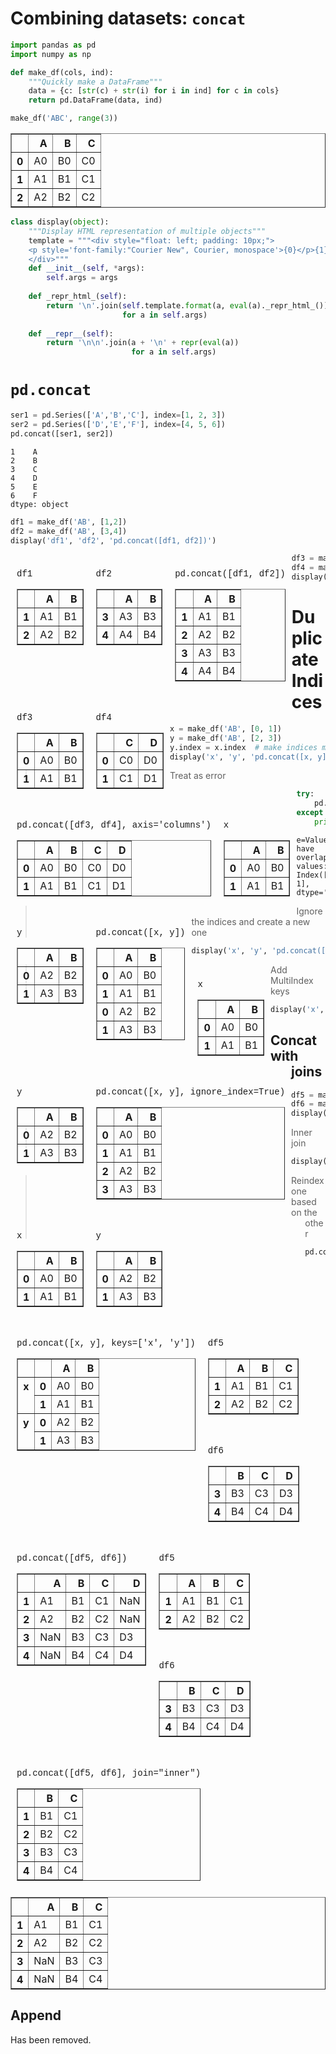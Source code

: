 # Combining datasets: `concat`


```python
import pandas as pd 
import numpy as np 

def make_df(cols, ind): 
    """Quickly make a DataFrame"""
    data = {c: [str(c) + str(i) for i in ind] for c in cols}
    return pd.DataFrame(data, ind)

make_df('ABC', range(3))
```




<div>
<style scoped>
    .dataframe tbody tr th:only-of-type {
        vertical-align: middle;
    }

    .dataframe tbody tr th {
        vertical-align: top;
    }

    .dataframe thead th {
        text-align: right;
    }
</style>
<table border="1" class="dataframe">
  <thead>
    <tr style="text-align: right;">
      <th></th>
      <th>A</th>
      <th>B</th>
      <th>C</th>
    </tr>
  </thead>
  <tbody>
    <tr>
      <th>0</th>
      <td>A0</td>
      <td>B0</td>
      <td>C0</td>
    </tr>
    <tr>
      <th>1</th>
      <td>A1</td>
      <td>B1</td>
      <td>C1</td>
    </tr>
    <tr>
      <th>2</th>
      <td>A2</td>
      <td>B2</td>
      <td>C2</td>
    </tr>
  </tbody>
</table>
</div>




```python
class display(object):
    """Display HTML representation of multiple objects"""
    template = """<div style="float: left; padding: 10px;">
    <p style='font-family:"Courier New", Courier, monospace'>{0}</p>{1}
    </div>"""
    def __init__(self, *args):
        self.args = args
        
    def _repr_html_(self):
        return '\n'.join(self.template.format(a, eval(a)._repr_html_())
                         for a in self.args)
    
    def __repr__(self):
        return '\n\n'.join(a + '\n' + repr(eval(a))
                           for a in self.args)
```

# `pd.concat`


```python
ser1 = pd.Series(['A','B','C'], index=[1, 2, 3])
ser2 = pd.Series(['D','E','F'], index=[4, 5, 6])
pd.concat([ser1, ser2])
```




    1    A
    2    B
    3    C
    4    D
    5    E
    6    F
    dtype: object




```python
df1 = make_df('AB', [1,2])
df2 = make_df('AB', [3,4])
display('df1', 'df2', 'pd.concat([df1, df2])')
```




<div style="float: left; padding: 10px;">
    <p style='font-family:"Courier New", Courier, monospace'>df1</p><div>
<style scoped>
    .dataframe tbody tr th:only-of-type {
        vertical-align: middle;
    }

    .dataframe tbody tr th {
        vertical-align: top;
    }

    .dataframe thead th {
        text-align: right;
    }
</style>
<table border="1" class="dataframe">
  <thead>
    <tr style="text-align: right;">
      <th></th>
      <th>A</th>
      <th>B</th>
    </tr>
  </thead>
  <tbody>
    <tr>
      <th>1</th>
      <td>A1</td>
      <td>B1</td>
    </tr>
    <tr>
      <th>2</th>
      <td>A2</td>
      <td>B2</td>
    </tr>
  </tbody>
</table>
</div>
    </div>
<div style="float: left; padding: 10px;">
    <p style='font-family:"Courier New", Courier, monospace'>df2</p><div>
<style scoped>
    .dataframe tbody tr th:only-of-type {
        vertical-align: middle;
    }

    .dataframe tbody tr th {
        vertical-align: top;
    }

    .dataframe thead th {
        text-align: right;
    }
</style>
<table border="1" class="dataframe">
  <thead>
    <tr style="text-align: right;">
      <th></th>
      <th>A</th>
      <th>B</th>
    </tr>
  </thead>
  <tbody>
    <tr>
      <th>3</th>
      <td>A3</td>
      <td>B3</td>
    </tr>
    <tr>
      <th>4</th>
      <td>A4</td>
      <td>B4</td>
    </tr>
  </tbody>
</table>
</div>
    </div>
<div style="float: left; padding: 10px;">
    <p style='font-family:"Courier New", Courier, monospace'>pd.concat([df1, df2])</p><div>
<style scoped>
    .dataframe tbody tr th:only-of-type {
        vertical-align: middle;
    }

    .dataframe tbody tr th {
        vertical-align: top;
    }

    .dataframe thead th {
        text-align: right;
    }
</style>
<table border="1" class="dataframe">
  <thead>
    <tr style="text-align: right;">
      <th></th>
      <th>A</th>
      <th>B</th>
    </tr>
  </thead>
  <tbody>
    <tr>
      <th>1</th>
      <td>A1</td>
      <td>B1</td>
    </tr>
    <tr>
      <th>2</th>
      <td>A2</td>
      <td>B2</td>
    </tr>
    <tr>
      <th>3</th>
      <td>A3</td>
      <td>B3</td>
    </tr>
    <tr>
      <th>4</th>
      <td>A4</td>
      <td>B4</td>
    </tr>
  </tbody>
</table>
</div>
    </div>




```python
df3 = make_df('AB', [0, 1])
df4 = make_df('CD', [0, 1])
display('df3', 'df4', "pd.concat([df3, df4], axis='columns')")
```




<div style="float: left; padding: 10px;">
    <p style='font-family:"Courier New", Courier, monospace'>df3</p><div>
<style scoped>
    .dataframe tbody tr th:only-of-type {
        vertical-align: middle;
    }

    .dataframe tbody tr th {
        vertical-align: top;
    }

    .dataframe thead th {
        text-align: right;
    }
</style>
<table border="1" class="dataframe">
  <thead>
    <tr style="text-align: right;">
      <th></th>
      <th>A</th>
      <th>B</th>
    </tr>
  </thead>
  <tbody>
    <tr>
      <th>0</th>
      <td>A0</td>
      <td>B0</td>
    </tr>
    <tr>
      <th>1</th>
      <td>A1</td>
      <td>B1</td>
    </tr>
  </tbody>
</table>
</div>
    </div>
<div style="float: left; padding: 10px;">
    <p style='font-family:"Courier New", Courier, monospace'>df4</p><div>
<style scoped>
    .dataframe tbody tr th:only-of-type {
        vertical-align: middle;
    }

    .dataframe tbody tr th {
        vertical-align: top;
    }

    .dataframe thead th {
        text-align: right;
    }
</style>
<table border="1" class="dataframe">
  <thead>
    <tr style="text-align: right;">
      <th></th>
      <th>C</th>
      <th>D</th>
    </tr>
  </thead>
  <tbody>
    <tr>
      <th>0</th>
      <td>C0</td>
      <td>D0</td>
    </tr>
    <tr>
      <th>1</th>
      <td>C1</td>
      <td>D1</td>
    </tr>
  </tbody>
</table>
</div>
    </div>
<div style="float: left; padding: 10px;">
    <p style='font-family:"Courier New", Courier, monospace'>pd.concat([df3, df4], axis='columns')</p><div>
<style scoped>
    .dataframe tbody tr th:only-of-type {
        vertical-align: middle;
    }

    .dataframe tbody tr th {
        vertical-align: top;
    }

    .dataframe thead th {
        text-align: right;
    }
</style>
<table border="1" class="dataframe">
  <thead>
    <tr style="text-align: right;">
      <th></th>
      <th>A</th>
      <th>B</th>
      <th>C</th>
      <th>D</th>
    </tr>
  </thead>
  <tbody>
    <tr>
      <th>0</th>
      <td>A0</td>
      <td>B0</td>
      <td>C0</td>
      <td>D0</td>
    </tr>
    <tr>
      <th>1</th>
      <td>A1</td>
      <td>B1</td>
      <td>C1</td>
      <td>D1</td>
    </tr>
  </tbody>
</table>
</div>
    </div>



# Duplicate Indices


```python
x = make_df('AB', [0, 1])
y = make_df('AB', [2, 3])
y.index = x.index  # make indices match
display('x', 'y', 'pd.concat([x, y])')
```




<div style="float: left; padding: 10px;">
    <p style='font-family:"Courier New", Courier, monospace'>x</p><div>
<style scoped>
    .dataframe tbody tr th:only-of-type {
        vertical-align: middle;
    }

    .dataframe tbody tr th {
        vertical-align: top;
    }

    .dataframe thead th {
        text-align: right;
    }
</style>
<table border="1" class="dataframe">
  <thead>
    <tr style="text-align: right;">
      <th></th>
      <th>A</th>
      <th>B</th>
    </tr>
  </thead>
  <tbody>
    <tr>
      <th>0</th>
      <td>A0</td>
      <td>B0</td>
    </tr>
    <tr>
      <th>1</th>
      <td>A1</td>
      <td>B1</td>
    </tr>
  </tbody>
</table>
</div>
    </div>
<div style="float: left; padding: 10px;">
    <p style='font-family:"Courier New", Courier, monospace'>y</p><div>
<style scoped>
    .dataframe tbody tr th:only-of-type {
        vertical-align: middle;
    }

    .dataframe tbody tr th {
        vertical-align: top;
    }

    .dataframe thead th {
        text-align: right;
    }
</style>
<table border="1" class="dataframe">
  <thead>
    <tr style="text-align: right;">
      <th></th>
      <th>A</th>
      <th>B</th>
    </tr>
  </thead>
  <tbody>
    <tr>
      <th>0</th>
      <td>A2</td>
      <td>B2</td>
    </tr>
    <tr>
      <th>1</th>
      <td>A3</td>
      <td>B3</td>
    </tr>
  </tbody>
</table>
</div>
    </div>
<div style="float: left; padding: 10px;">
    <p style='font-family:"Courier New", Courier, monospace'>pd.concat([x, y])</p><div>
<style scoped>
    .dataframe tbody tr th:only-of-type {
        vertical-align: middle;
    }

    .dataframe tbody tr th {
        vertical-align: top;
    }

    .dataframe thead th {
        text-align: right;
    }
</style>
<table border="1" class="dataframe">
  <thead>
    <tr style="text-align: right;">
      <th></th>
      <th>A</th>
      <th>B</th>
    </tr>
  </thead>
  <tbody>
    <tr>
      <th>0</th>
      <td>A0</td>
      <td>B0</td>
    </tr>
    <tr>
      <th>1</th>
      <td>A1</td>
      <td>B1</td>
    </tr>
    <tr>
      <th>0</th>
      <td>A2</td>
      <td>B2</td>
    </tr>
    <tr>
      <th>1</th>
      <td>A3</td>
      <td>B3</td>
    </tr>
  </tbody>
</table>
</div>
    </div>



>Treat as error


```python
try:
    pd.concat([x,y], verify_integrity=True)
except ValueError as e:
    print(f"{e=}")
```

    e=ValueError("Indexes have overlapping values: Index([0, 1], dtype='int64')")


>Ignore the indices and create a new one


```python
display('x', 'y', 'pd.concat([x, y], ignore_index=True)')
```




<div style="float: left; padding: 10px;">
    <p style='font-family:"Courier New", Courier, monospace'>x</p><div>
<style scoped>
    .dataframe tbody tr th:only-of-type {
        vertical-align: middle;
    }

    .dataframe tbody tr th {
        vertical-align: top;
    }

    .dataframe thead th {
        text-align: right;
    }
</style>
<table border="1" class="dataframe">
  <thead>
    <tr style="text-align: right;">
      <th></th>
      <th>A</th>
      <th>B</th>
    </tr>
  </thead>
  <tbody>
    <tr>
      <th>0</th>
      <td>A0</td>
      <td>B0</td>
    </tr>
    <tr>
      <th>1</th>
      <td>A1</td>
      <td>B1</td>
    </tr>
  </tbody>
</table>
</div>
    </div>
<div style="float: left; padding: 10px;">
    <p style='font-family:"Courier New", Courier, monospace'>y</p><div>
<style scoped>
    .dataframe tbody tr th:only-of-type {
        vertical-align: middle;
    }

    .dataframe tbody tr th {
        vertical-align: top;
    }

    .dataframe thead th {
        text-align: right;
    }
</style>
<table border="1" class="dataframe">
  <thead>
    <tr style="text-align: right;">
      <th></th>
      <th>A</th>
      <th>B</th>
    </tr>
  </thead>
  <tbody>
    <tr>
      <th>0</th>
      <td>A2</td>
      <td>B2</td>
    </tr>
    <tr>
      <th>1</th>
      <td>A3</td>
      <td>B3</td>
    </tr>
  </tbody>
</table>
</div>
    </div>
<div style="float: left; padding: 10px;">
    <p style='font-family:"Courier New", Courier, monospace'>pd.concat([x, y], ignore_index=True)</p><div>
<style scoped>
    .dataframe tbody tr th:only-of-type {
        vertical-align: middle;
    }

    .dataframe tbody tr th {
        vertical-align: top;
    }

    .dataframe thead th {
        text-align: right;
    }
</style>
<table border="1" class="dataframe">
  <thead>
    <tr style="text-align: right;">
      <th></th>
      <th>A</th>
      <th>B</th>
    </tr>
  </thead>
  <tbody>
    <tr>
      <th>0</th>
      <td>A0</td>
      <td>B0</td>
    </tr>
    <tr>
      <th>1</th>
      <td>A1</td>
      <td>B1</td>
    </tr>
    <tr>
      <th>2</th>
      <td>A2</td>
      <td>B2</td>
    </tr>
    <tr>
      <th>3</th>
      <td>A3</td>
      <td>B3</td>
    </tr>
  </tbody>
</table>
</div>
    </div>



>Add MultiIndex keys


```python
display('x', 'y', "pd.concat([x, y], keys=['x', 'y'])")
```




<div style="float: left; padding: 10px;">
    <p style='font-family:"Courier New", Courier, monospace'>x</p><div>
<style scoped>
    .dataframe tbody tr th:only-of-type {
        vertical-align: middle;
    }

    .dataframe tbody tr th {
        vertical-align: top;
    }

    .dataframe thead th {
        text-align: right;
    }
</style>
<table border="1" class="dataframe">
  <thead>
    <tr style="text-align: right;">
      <th></th>
      <th>A</th>
      <th>B</th>
    </tr>
  </thead>
  <tbody>
    <tr>
      <th>0</th>
      <td>A0</td>
      <td>B0</td>
    </tr>
    <tr>
      <th>1</th>
      <td>A1</td>
      <td>B1</td>
    </tr>
  </tbody>
</table>
</div>
    </div>
<div style="float: left; padding: 10px;">
    <p style='font-family:"Courier New", Courier, monospace'>y</p><div>
<style scoped>
    .dataframe tbody tr th:only-of-type {
        vertical-align: middle;
    }

    .dataframe tbody tr th {
        vertical-align: top;
    }

    .dataframe thead th {
        text-align: right;
    }
</style>
<table border="1" class="dataframe">
  <thead>
    <tr style="text-align: right;">
      <th></th>
      <th>A</th>
      <th>B</th>
    </tr>
  </thead>
  <tbody>
    <tr>
      <th>0</th>
      <td>A2</td>
      <td>B2</td>
    </tr>
    <tr>
      <th>1</th>
      <td>A3</td>
      <td>B3</td>
    </tr>
  </tbody>
</table>
</div>
    </div>
<div style="float: left; padding: 10px;">
    <p style='font-family:"Courier New", Courier, monospace'>pd.concat([x, y], keys=['x', 'y'])</p><div>
<style scoped>
    .dataframe tbody tr th:only-of-type {
        vertical-align: middle;
    }

    .dataframe tbody tr th {
        vertical-align: top;
    }

    .dataframe thead th {
        text-align: right;
    }
</style>
<table border="1" class="dataframe">
  <thead>
    <tr style="text-align: right;">
      <th></th>
      <th></th>
      <th>A</th>
      <th>B</th>
    </tr>
  </thead>
  <tbody>
    <tr>
      <th rowspan="2" valign="top">x</th>
      <th>0</th>
      <td>A0</td>
      <td>B0</td>
    </tr>
    <tr>
      <th>1</th>
      <td>A1</td>
      <td>B1</td>
    </tr>
    <tr>
      <th rowspan="2" valign="top">y</th>
      <th>0</th>
      <td>A2</td>
      <td>B2</td>
    </tr>
    <tr>
      <th>1</th>
      <td>A3</td>
      <td>B3</td>
    </tr>
  </tbody>
</table>
</div>
    </div>



## Concat with joins


```python
df5 = make_df('ABC', [1, 2])
df6 = make_df('BCD', [3, 4])
display('df5', 'df6', 'pd.concat([df5, df6])')
```




<div style="float: left; padding: 10px;">
    <p style='font-family:"Courier New", Courier, monospace'>df5</p><div>
<style scoped>
    .dataframe tbody tr th:only-of-type {
        vertical-align: middle;
    }

    .dataframe tbody tr th {
        vertical-align: top;
    }

    .dataframe thead th {
        text-align: right;
    }
</style>
<table border="1" class="dataframe">
  <thead>
    <tr style="text-align: right;">
      <th></th>
      <th>A</th>
      <th>B</th>
      <th>C</th>
    </tr>
  </thead>
  <tbody>
    <tr>
      <th>1</th>
      <td>A1</td>
      <td>B1</td>
      <td>C1</td>
    </tr>
    <tr>
      <th>2</th>
      <td>A2</td>
      <td>B2</td>
      <td>C2</td>
    </tr>
  </tbody>
</table>
</div>
    </div>
<div style="float: left; padding: 10px;">
    <p style='font-family:"Courier New", Courier, monospace'>df6</p><div>
<style scoped>
    .dataframe tbody tr th:only-of-type {
        vertical-align: middle;
    }

    .dataframe tbody tr th {
        vertical-align: top;
    }

    .dataframe thead th {
        text-align: right;
    }
</style>
<table border="1" class="dataframe">
  <thead>
    <tr style="text-align: right;">
      <th></th>
      <th>B</th>
      <th>C</th>
      <th>D</th>
    </tr>
  </thead>
  <tbody>
    <tr>
      <th>3</th>
      <td>B3</td>
      <td>C3</td>
      <td>D3</td>
    </tr>
    <tr>
      <th>4</th>
      <td>B4</td>
      <td>C4</td>
      <td>D4</td>
    </tr>
  </tbody>
</table>
</div>
    </div>
<div style="float: left; padding: 10px;">
    <p style='font-family:"Courier New", Courier, monospace'>pd.concat([df5, df6])</p><div>
<style scoped>
    .dataframe tbody tr th:only-of-type {
        vertical-align: middle;
    }

    .dataframe tbody tr th {
        vertical-align: top;
    }

    .dataframe thead th {
        text-align: right;
    }
</style>
<table border="1" class="dataframe">
  <thead>
    <tr style="text-align: right;">
      <th></th>
      <th>A</th>
      <th>B</th>
      <th>C</th>
      <th>D</th>
    </tr>
  </thead>
  <tbody>
    <tr>
      <th>1</th>
      <td>A1</td>
      <td>B1</td>
      <td>C1</td>
      <td>NaN</td>
    </tr>
    <tr>
      <th>2</th>
      <td>A2</td>
      <td>B2</td>
      <td>C2</td>
      <td>NaN</td>
    </tr>
    <tr>
      <th>3</th>
      <td>NaN</td>
      <td>B3</td>
      <td>C3</td>
      <td>D3</td>
    </tr>
    <tr>
      <th>4</th>
      <td>NaN</td>
      <td>B4</td>
      <td>C4</td>
      <td>D4</td>
    </tr>
  </tbody>
</table>
</div>
    </div>



>Inner join


```python
display('df5', 'df6', 'pd.concat([df5, df6], join="inner")')
```




<div style="float: left; padding: 10px;">
    <p style='font-family:"Courier New", Courier, monospace'>df5</p><div>
<style scoped>
    .dataframe tbody tr th:only-of-type {
        vertical-align: middle;
    }

    .dataframe tbody tr th {
        vertical-align: top;
    }

    .dataframe thead th {
        text-align: right;
    }
</style>
<table border="1" class="dataframe">
  <thead>
    <tr style="text-align: right;">
      <th></th>
      <th>A</th>
      <th>B</th>
      <th>C</th>
    </tr>
  </thead>
  <tbody>
    <tr>
      <th>1</th>
      <td>A1</td>
      <td>B1</td>
      <td>C1</td>
    </tr>
    <tr>
      <th>2</th>
      <td>A2</td>
      <td>B2</td>
      <td>C2</td>
    </tr>
  </tbody>
</table>
</div>
    </div>
<div style="float: left; padding: 10px;">
    <p style='font-family:"Courier New", Courier, monospace'>df6</p><div>
<style scoped>
    .dataframe tbody tr th:only-of-type {
        vertical-align: middle;
    }

    .dataframe tbody tr th {
        vertical-align: top;
    }

    .dataframe thead th {
        text-align: right;
    }
</style>
<table border="1" class="dataframe">
  <thead>
    <tr style="text-align: right;">
      <th></th>
      <th>B</th>
      <th>C</th>
      <th>D</th>
    </tr>
  </thead>
  <tbody>
    <tr>
      <th>3</th>
      <td>B3</td>
      <td>C3</td>
      <td>D3</td>
    </tr>
    <tr>
      <th>4</th>
      <td>B4</td>
      <td>C4</td>
      <td>D4</td>
    </tr>
  </tbody>
</table>
</div>
    </div>
<div style="float: left; padding: 10px;">
    <p style='font-family:"Courier New", Courier, monospace'>pd.concat([df5, df6], join="inner")</p><div>
<style scoped>
    .dataframe tbody tr th:only-of-type {
        vertical-align: middle;
    }

    .dataframe tbody tr th {
        vertical-align: top;
    }

    .dataframe thead th {
        text-align: right;
    }
</style>
<table border="1" class="dataframe">
  <thead>
    <tr style="text-align: right;">
      <th></th>
      <th>B</th>
      <th>C</th>
    </tr>
  </thead>
  <tbody>
    <tr>
      <th>1</th>
      <td>B1</td>
      <td>C1</td>
    </tr>
    <tr>
      <th>2</th>
      <td>B2</td>
      <td>C2</td>
    </tr>
    <tr>
      <th>3</th>
      <td>B3</td>
      <td>C3</td>
    </tr>
    <tr>
      <th>4</th>
      <td>B4</td>
      <td>C4</td>
    </tr>
  </tbody>
</table>
</div>
    </div>



>Reindex one based on the other


```python
pd.concat([df5, df6.reindex(df5.columns, axis=1)])
```




<div>
<style scoped>
    .dataframe tbody tr th:only-of-type {
        vertical-align: middle;
    }

    .dataframe tbody tr th {
        vertical-align: top;
    }

    .dataframe thead th {
        text-align: right;
    }
</style>
<table border="1" class="dataframe">
  <thead>
    <tr style="text-align: right;">
      <th></th>
      <th>A</th>
      <th>B</th>
      <th>C</th>
    </tr>
  </thead>
  <tbody>
    <tr>
      <th>1</th>
      <td>A1</td>
      <td>B1</td>
      <td>C1</td>
    </tr>
    <tr>
      <th>2</th>
      <td>A2</td>
      <td>B2</td>
      <td>C2</td>
    </tr>
    <tr>
      <th>3</th>
      <td>NaN</td>
      <td>B3</td>
      <td>C3</td>
    </tr>
    <tr>
      <th>4</th>
      <td>NaN</td>
      <td>B4</td>
      <td>C4</td>
    </tr>
  </tbody>
</table>
</div>



## Append

Has been removed.
